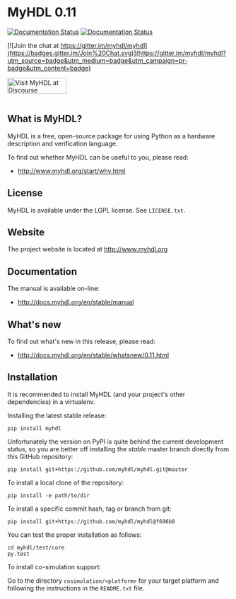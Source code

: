 MyHDL 0.11 
==========

[![Documentation Status](https://readthedocs.org/projects/myhdl/badge/?version=stable)](http://docs.myhdl.org/en/stable/manual/)
[![Documentation Status](https://readthedocs.org/projects/myhdl/badge/?version=latest)](http://docs.myhdl.org/en/latest/manual)

[![Join the chat at https://gitter.im/myhdl/myhdl](https://badges.gitter.im/Join%20Chat.svg)](https://gitter.im/myhdl/myhdl?utm_source=badge&utm_medium=badge&utm_campaign=pr-badge&utm_content=badge)

[<img src="https://d11a6trkgmumsb.cloudfront.net/original/3X/a/d/ad2526334012b2ad0c3421f9b6dd94bae2ede52f.svg" alt="Visit MyHDL at Discourse" align="left" height="36" width="134" >](https://discourse.myhdl.org)
<br><br><br>


What is MyHDL?
--------------
MyHDL is a free, open-source package for using Python as a hardware
description and verification language.

To find out whether MyHDL can be useful to you, please read:

   - http://www.myhdl.org/start/why.html

License
-------
MyHDL is available under the LGPL license.  See ``LICENSE.txt``.

Website
-------
The project website is located at http://www.myhdl.org

Documentation
-------------
The manual is available on-line:

   - http://docs.myhdl.org/en/stable/manual

What's new
----------
To find out what's new in this release, please read:

   - http://docs.myhdl.org/en/stable/whatsnew/0.11.html

Installation
------------
It is recommended to install MyHDL (and your project's other dependencies) in
a virtualenv.

Installing the latest stable release:

```
pip install myhdl
```
Unfortunately the version on PyPI is quite behind the current development status, so you are better off installing the *stable* master branch directly from this GitHub repository:

```
pip install git+https://github.com/myhdl/myhdl.git@master
```

To install a local clone of the repository:

```
pip install -e path/to/dir
```

To install a specific commit hash, tag or branch from git:

```
pip install git+https://github.com/myhdl/myhdl@f696b8
```


You can test the proper installation as follows:

```
cd myhdl/test/core
py.test
```

To install co-simulation support:

Go to the directory ``cosimulation/<platform>`` for your target platform
and following the instructions in the ``README.txt`` file.
